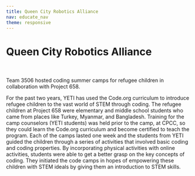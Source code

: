 ```yaml
---
title: Queen City Robotics Alliance
nav: educate_nav
theme: responsive
---
```


<a id="top"></a>

# Queen City Robotics Alliance

<br/>
<br/>
Team 3506 hosted coding summer camps for refugee children in collaboration with Project 658.  	

For the past two years, YETI has used the Code.org curriculum to introduce refugee children to the vast world of STEM through coding. The refugee children at Project 658 were elementary and middle school students who came from places like Turkey, Myanmar, and Bangladesh. Training for the camp counselors (YETI students) was held prior to the camp, at CPCC, so they could learn the Code.org curriculum and become certified to teach the program. Each of the camps lasted one week and the students from YETI guided the children through a series of activities that involved basic coding and coding properties. By incorporating physical activities with online activities, students were able to get a better grasp on the key concepts of coding. They initiated the code camps in hopes of empowering these children with STEM ideals by giving them an introduction to STEM skills. 